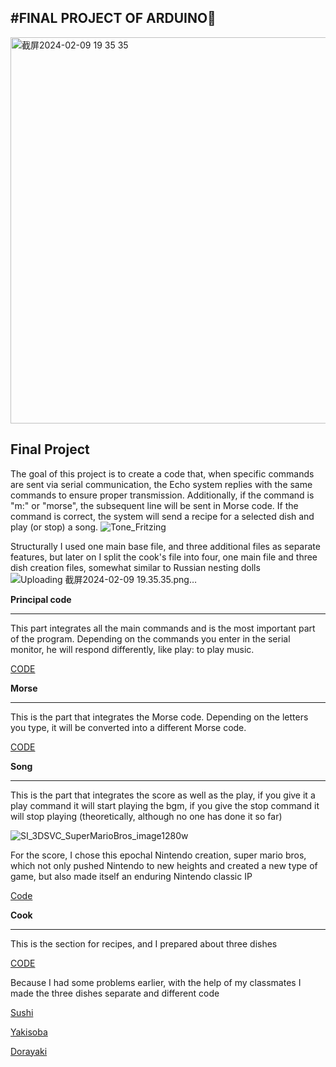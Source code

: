#FINAL PROJECT OF ARDUINO🎼
--------
<img width="618" alt="截屏2024-02-09 19 35 35" src="https://github.com/ahong2006/J25-PROGRAMMING/assets/124577520/127c1fdd-0bb6-4b71-a051-59200644f949">

**Final Project**
---
The goal of this project is to create a code that, when specific commands are sent via serial communication, the Echo system replies with the same commands to ensure proper transmission. Additionally, if the command is "m:" or "morse", the subsequent line will be sent in Morse code. If the command is correct, the system will send a recipe for a selected dish and play (or stop) a song.
![Tone_Fritzing](https://github.com/ahong2006/J25-PROGRAMMING/assets/124577520/b504ca98-5f6e-44ec-9045-6fa1ca018aa8)

Structurally I used one main base file, and three additional files as separate features, but later on I split the cook's file into four, one main file and three dish creation files, somewhat similar to Russian nesting dolls
![Uploading 截屏2024-02-09 19.35.35.png…]()





**Principal code**
___

This part integrates all the main commands and is the most important part of the program. Depending on the commands you enter in the serial monitor, he will respond differently, like play: to play music.

[CODE](https://github.com/ahong2006/J25-PROGRAMMING/blob/main/Arduino/Proyecto%20Arduino/CODIGO%20PRINCIPAL/Codigo%20Principal.ino)


**Morse**
___

This is the part that integrates the Morse code. Depending on the letters you type, it will be converted into a different Morse code.

[CODE](https://github.com/ahong2006/J25-PROGRAMMING/blob/main/Arduino/Proyecto%20Arduino/morse.ino)


**Song**
___

This is the part that integrates the score as well as the play, if you give it a play command it will start playing the bgm, if you give the stop command it will stop playing (theoretically, although no one has done it so far)

![SI_3DSVC_SuperMarioBros_image1280w](https://github.com/ahong2006/J25-PROGRAMMING/assets/124577520/6f6c1726-de43-4a44-b383-1a76a542ceb5)

For the score, I chose this epochal Nintendo creation, super mario bros, which not only pushed Nintendo to new heights and created a new type of game, but also made itself an enduring Nintendo classic IP

[Code](https://github.com/ahong2006/J25-PROGRAMMING/blob/main/Arduino/Proyecto%20Arduino/song.ino)


**Cook**
___

This is the section for recipes, and I prepared about three dishes

[CODE](https://github.com/ahong2006/J25-PROGRAMMING/blob/main/Arduino/Proyecto%20Arduino/cook.ino)

Because I had some problems earlier, with the help of my classmates I made the three dishes separate and different code

[Sushi](https://github.com/ahong2006/J25-PROGRAMMING/blob/main/Arduino/Proyecto%20Arduino/sushi.ino)

[Yakisoba](https://github.com/ahong2006/J25-PROGRAMMING/blob/main/Arduino/Proyecto%20Arduino/yakisoba.ino)

[Dorayaki](https://github.com/ahong2006/J25-PROGRAMMING/blob/main/Arduino/Proyecto%20Arduino/Dorayaki.ino)
